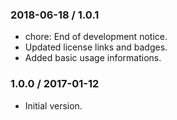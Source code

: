 ### 2018-06-18 / 1.0.1

* chore: End of development notice.
* Updated license links and badges.
* Added basic usage informations.

### 1.0.0 / 2017-01-12

* Initial version.